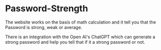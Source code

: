 # Password-Strength
The website works on the basis of math calculation and it tell you that the Password is strong, weak or average.

There is an integration with the Open AI's ChatGPT which can generate a strong password and help you tell that if it a strong password or not.

